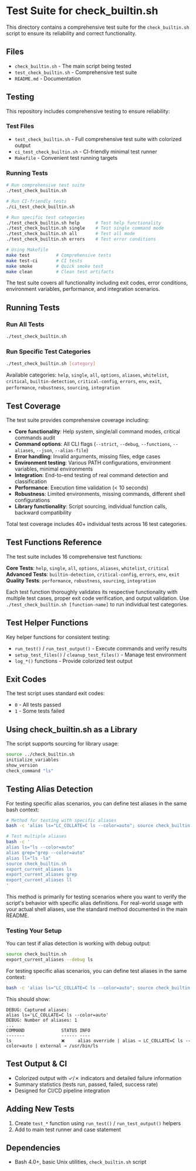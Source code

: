 # Test Suite for check_builtin.sh

This directory contains a comprehensive test suite for the `check_builtin.sh` script to ensure its reliability and correct functionality.

## Files

- `check_builtin.sh` - The main script being tested
- `test_check_builtin.sh` - Comprehensive test suite
- `README.md` - Documentation

## Testing

This repository includes comprehensive testing to ensure reliability:

### Test Files
- `test_check_builtin.sh` - Full comprehensive test suite with colorized output
- `ci_test_check_builtin.sh` - CI-friendly minimal test runner
- `Makefile` - Convenient test running targets

### Running Tests

```bash
# Run comprehensive test suite
./test_check_builtin.sh

# Run CI-friendly tests
./ci_test_check_builtin.sh

# Run specific test categories
./test_check_builtin.sh help      # Test help functionality
./test_check_builtin.sh single    # Test single command mode
./test_check_builtin.sh all       # Test all mode
./test_check_builtin.sh errors    # Test error conditions

# Using Makefile
make test          # Comprehensive tests
make test-ci       # CI tests
make smoke         # Quick smoke test
make clean         # Clean test artifacts
```

The test suite covers all functionality including exit codes, error conditions, environment variables, performance, and integration scenarios.

## Running Tests

### Run All Tests
```bash
./test_check_builtin.sh
```

### Run Specific Test Categories
```bash
./test_check_builtin.sh [category]
```

Available categories: `help`, `single`, `all`, `options`, `aliases`, `whitelist`, `critical`, `builtin-detection`, `critical-config`, `errors`, `env`, `exit`, `performance`, `robustness`, `sourcing`, `integration`

## Test Coverage

The test suite provides comprehensive coverage including:

- **Core functionality**: Help system, single/all command modes, critical commands audit
- **Command options**: All CLI flags (`--strict`, `--debug`, `--functions`, `--aliases`, `--json`, `--alias-file`)
- **Error handling**: Invalid arguments, missing files, edge cases
- **Environment testing**: Various PATH configurations, environment variables, minimal environments
- **Integration**: End-to-end testing of real command detection and classification
- **Performance**: Execution time validation (< 10 seconds)
- **Robustness**: Limited environments, missing commands, different shell configurations
- **Library functionality**: Script sourcing, individual function calls, backward compatibility

Total test coverage includes 40+ individual tests across 16 test categories.

## Test Functions Reference

The test suite includes 16 comprehensive test functions:

**Core Tests**: `help`, `single`, `all`, `options`, `aliases`, `whitelist`, `critical`  
**Advanced Tests**: `builtin-detection`, `critical-config`, `errors`, `env`, `exit`  
**Quality Tests**: `performance`, `robustness`, `sourcing`, `integration`

Each test function thoroughly validates its respective functionality with multiple test cases, proper exit code verification, and output validation. Use `./test_check_builtin.sh [function-name]` to run individual test categories.

## Test Helper Functions

Key helper functions for consistent testing:
- `run_test()` / `run_test_output()` - Execute commands and verify results
- `setup_test_files()` / `cleanup_test_files()` - Manage test environment
- `log_*()` functions - Provide colorized test output

## Exit Codes

The test script uses standard exit codes:
- `0` - All tests passed
- `1` - Some tests failed

## Using check_builtin.sh as a Library

The script supports sourcing for library usage:

```bash
source ../check_builtin.sh
initialize_variables
show_version
check_command "ls"
```

## Testing Alias Detection

For testing specific alias scenarios, you can define test aliases in the same bash context:

```bash
# Method for testing with specific aliases
bash -c 'alias ls="LC_COLLATE=C ls --color=auto"; source check_builtin.sh; export_current_aliases --debug ls'

# Test multiple aliases
bash -c '
alias ls="ls --color=auto"
alias grep="grep --color=auto" 
alias ll="ls -la"
source check_builtin.sh
export_current_aliases ls
export_current_aliases grep
export_current_aliases ll
'
```

This method is primarily for testing scenarios where you want to verify the script's behavior with specific alias definitions. For real-world usage with your actual shell aliases, use the standard method documented in the main README.


### Testing Your Setup

You can test if alias detection is working with debug output:

```bash
source check_builtin.sh
export_current_aliases --debug ls
```

For testing specific alias scenarios, you can define test aliases in the same context:

```bash
bash -c 'alias ls="LC_COLLATE=C ls --color=auto"; source check_builtin.sh; export_current_aliases --debug ls'
```

This should show:
```
DEBUG: Captured aliases:
alias ls='LC_COLLATE=C ls --color=auto'
DEBUG: Number of aliases: 1
...
COMMAND              STATUS INFO
-------              ------ ----
ls                   ❌     alias override | alias → LC_COLLATE=C ls --color=auto | external → /usr/bin/ls
```

## Test Output & CI

- Colorized output with ✓/✗ indicators and detailed failure information
- Summary statistics (tests run, passed, failed, success rate)
- Designed for CI/CD pipeline integration

## Adding New Tests

1. Create `test_*` function using `run_test()` / `run_test_output()` helpers
2. Add to main test runner and case statement

## Dependencies

- Bash 4.0+, basic Unix utilities, `check_builtin.sh` script
